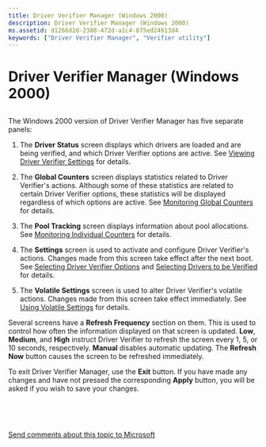 ```yaml
---
title: Driver Verifier Manager (Windows 2000)
description: Driver Verifier Manager (Windows 2000)
ms.assetid: d1266d2d-2388-472d-a1c4-875ed24913d4
keywords: ["Driver Verifier Manager", "Verifier utility"]
---
```


# Driver Verifier Manager (Windows 2000)


## <span id="ddk_driver_verifier_manager_windows_2000__tools"></span><span id="DDK_DRIVER_VERIFIER_MANAGER_WINDOWS_2000__TOOLS"></span>


The Windows 2000 version of Driver Verifier Manager has five separate panels:

1.  The **Driver Status** screen displays which drivers are loaded and are being verified, and which Driver Verifier options are active. See [Viewing Driver Verifier Settings](viewing-driver-verifier-settings.md) for details.

2.  The **Global Counters** screen displays statistics related to Driver Verifier's actions. Although some of these statistics are related to certain Driver Verifier options, these statistics will be displayed regardless of which options are active. See [Monitoring Global Counters](monitoring-global-counters.md) for details.

3.  The **Pool Tracking** screen displays information about pool allocations. See [Monitoring Individual Counters](monitoring-individual-counters.md) for details.

4.  The **Settings** screen is used to activate and configure Driver Verifier's actions. Changes made from this screen take effect after the next boot. See [Selecting Driver Verifier Options](selecting-driver-verifier-options.md) and [Selecting Drivers to be Verified](selecting-drivers-to-be-verified.md) for details.

5.  The **Volatile Settings** screen is used to alter Driver Verifier's volatile actions. Changes made from this screen take effect immediately. See [Using Volatile Settings](using-volatile-settings.md) for details.

Several screens have a **Refresh Frequency** section on them. This is used to control how often the information displayed on that screen is updated. **Low**, **Medium**, and **High** instruct Driver Verifier to refresh the screen every 1, 5, or 10 seconds, respectively. **Manual** disables automatic updating. The **Refresh Now** button causes the screen to be refreshed immediately.

To exit Driver Verifier Manager, use the **Exit** button. If you have made any changes and have not pressed the corresponding **Apply** button, you will be asked if you wish to save your changes.

 

 

[Send comments about this topic to Microsoft](mailto:wsddocfb@microsoft.com?subject=Documentation%20feedback%20[devtest\devtest]:%20Driver%20Verifier%20Manager%20%28Windows%202000%29%20%20RELEASE:%20%2811/17/2016%29&body=%0A%0APRIVACY%20STATEMENT%0A%0AWe%20use%20your%20feedback%20to%20improve%20the%20documentation.%20We%20don't%20use%20your%20email%20address%20for%20any%20other%20purpose,%20and%20we'll%20remove%20your%20email%20address%20from%20our%20system%20after%20the%20issue%20that%20you're%20reporting%20is%20fixed.%20While%20we're%20working%20to%20fix%20this%20issue,%20we%20might%20send%20you%20an%20email%20message%20to%20ask%20for%20more%20info.%20Later,%20we%20might%20also%20send%20you%20an%20email%20message%20to%20let%20you%20know%20that%20we've%20addressed%20your%20feedback.%0A%0AFor%20more%20info%20about%20Microsoft's%20privacy%20policy,%20see%20http://privacy.microsoft.com/default.aspx. "Send comments about this topic to Microsoft")




